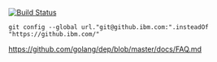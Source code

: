 [![Build Status](https://travis.ibm.com/FSaaS/csi-gpfs.svg?token=sfEsUpvxtZ9kpqpJBFp8&branch=master)](https://travis.ibm.com/FSaaS/csi-gpfs)

```
git config --global url."git@github.ibm.com:".insteadOf "https://github.ibm.com/"
```
https://github.com/golang/dep/blob/master/docs/FAQ.md
